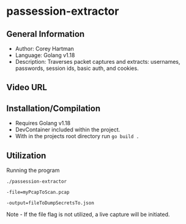 # passession-extractor

## General Information
- Author: Corey Hartman
- Language: Golang v1.18
- Description: Traverses packet captures and extracts: usernames, passwords, session ids, basic auth, and cookies.

## Video URL

## Installation/Compilation
- Requires Golang v1.18
- DevContainer included within the project.
- With in the projects root directory run ```go build .```

## Utilization
Running the program

```./passession-extractor```

```-file=myPcapToScan.pcap``` 

```-output=fileToDumpSecretsTo.json```

Note - If the file flag is not utilized, a live capture will be initiated.

